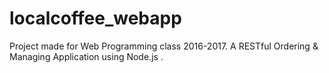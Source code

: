 # localcoffee_webapp
Project made for Web Programming class 2016-2017. A RESTful Ordering & Managing Application using Node.js .
